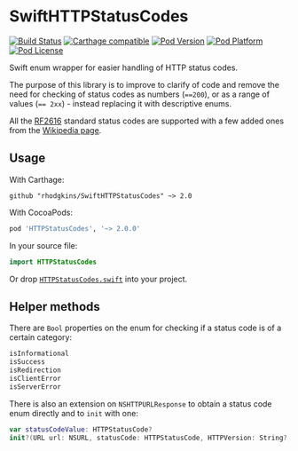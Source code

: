 # SwiftHTTPStatusCodes
[![Build Status](https://travis-ci.org/rhodgkins/SwiftHTTPStatusCodes.svg?branch=master)](https://travis-ci.org/rhodgkins/SwiftHTTPStatusCodes)
[![Carthage compatible](https://img.shields.io/badge/Carthage-compatible-4BC51D.svg?style=flat)](https://github.com/Carthage/Carthage)
[![Pod Version](http://img.shields.io/cocoapods/v/HTTPStatusCodes.svg)](http://cocoadocs.org/docsets/HTTPStatusCodes/)
[![Pod Platform](http://img.shields.io/cocoapods/p/HTTPStatusCodes.svg)](http://cocoadocs.org/docsets/HTTPStatusCodes/)
[![Pod License](http://img.shields.io/cocoapods/l/HTTPStatusCodes.svg)](http://opensource.org/licenses/MIT)

Swift enum wrapper for easier handling of HTTP status codes. 

The purpose of this library is to improve to clarify of code and remove the need for checking of status codes as numbers (`==200`), or as a range of values (`== 2xx`) - instead replacing it with descriptive enums.

All the [RF2616](http://www.ietf.org/rfc/rfc2616.txt) standard status codes are supported with a few added ones from the [Wikipedia page](http://en.wikipedia.org/wiki/List_of_HTTP_status_codes).

## Usage

With Carthage:

```ogdl
github "rhodgkins/SwiftHTTPStatusCodes" ~> 2.0
```

With CocoaPods:
```ruby
pod 'HTTPStatusCodes', '~> 2.0.0'
```

In your source file:
```swift
import HTTPStatusCodes
```

Or drop [`HTTPStatusCodes.swift`](https://github.com/rhodgkins/SwiftHTTPStatusCodes/blob/master/HTTPStatusCodes.swift) into your project.

## Helper methods

There are `Bool` properties on the enum for checking if a status code is of a certain category:
```swift
isInformational
isSuccess
isRedirection
isClientError
isServerError
```

There is also an extension on `NSHTTPURLResponse` to obtain a status code enum directly and to `init` with one:
```swift
var statusCodeValue: HTTPStatusCode?
init?(URL url: NSURL, statusCode: HTTPStatusCode, HTTPVersion: String?, headerFields: [String : String]?)
```
